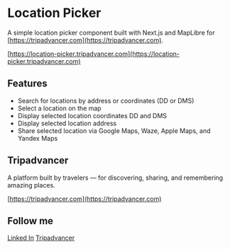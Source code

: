 # Location Picker

A simple location picker component built with Next.js and MapLibre for [https://tripadvancer.com](https://tripadvancer.com).

[https://location-picker.tripadvancer.com](https://location-picker.tripadvancer.com)

## Features

- Search for locations by address or coordinates (DD or DMS)
- Select a location on the map
- Display selected location coordinates DD and DMS
- Display selected location address
- Share selected location via Google Maps, Waze, Apple Maps, and Yandex Maps

## Tripadvancer

A platform built by travelers — for discovering, sharing, and remembering amazing places.

[https://tripadvancer.com](https://tripadvancer.com)

## Follow me

[Linked In](https://www.linkedin.com/in/oskolsky)
[Tripadvancer](https://www.tripadvancer.com/users/oskolsky)
